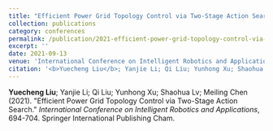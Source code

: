 ```yaml
---
title: "Efficient Power Grid Topology Control via Two-Stage Action Search"
collection: publications
category: conferences
permalink: /publication/2021-efficient-power-grid-topology-control-via-two-stag
excerpt: ''
date: 2021-09-13
venue: 'International Conference on Intelligent Robotics and Applications'
citation: '<b>Yuecheng Liu</b>; Yanjie Li; Qi Liu; Yunhong Xu; Shaohua Lv; Meiling Chen (2021). &quot;Efficient Power Grid Topology Control via Two-Stage Action Search.&quot; <i>International Conference on Intelligent Robotics and Applications</i>, 694-704. Springer International Publishing Cham.'
---
```


<b>Yuecheng Liu</b>; Yanjie Li; Qi Liu; Yunhong Xu; Shaohua Lv; Meiling Chen (2021). &quot;Efficient Power Grid Topology Control via Two-Stage Action Search.&quot; <i>International Conference on Intelligent Robotics and Applications</i>, 694-704. Springer International Publishing Cham.
